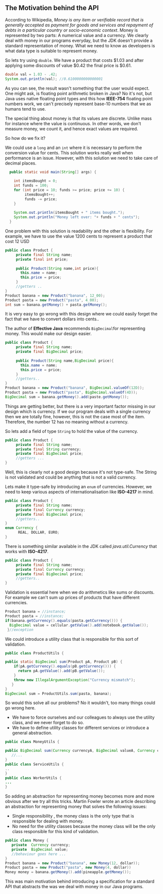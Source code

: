 ## The Motivation behind the API

According to Wikipedia, *Money is any item or verifiable record that is generally accepted as payment for goods and services and repayment of debts in a particular country or socio-economic context*. Money is represented by two parts: A numerical value and a currency. We clearly deal with money in our programs everyday, but the JDK doesn't provide a standard representation of money. What we need to know as developers is what data type is suitable to represent  money.

So lets try using ``double``. We have a product that costs \$1.03 and after applying some discounts of value \$0.42 the final price is \$0.61.   

``` java
double val = 1.03 - .42;
System.out.println(val); //0.6100000000000001
```
As you can see, the result wasn't something that the user would expect. One might ask, is floating point arithmetic broken in Java? No it's not, but Java uses native floating point types and this how **IEEE-754** floating point numbers work, we can't precisely represent base-10 numbers that we as humans tend to use.

The special thing about money is that its values are discrete. Unlike mass for instance where the value is continuous. In other words, we don't measure money, we count it, and hence exact values are required. 

So how do we fix it? 

We could  use a ``long`` and an ``int`` where it is necessary to perform the conversion value for cents. This solution works really well when performance is an issue. However, with this solution we need to take care of decimal places.

``` java
  public static void main(String[] args) {
  
    int itemsBought = 0;
    int funds = 100;
    for (int price = 10; funds >= price; price += 10) {
         itemsBought++;
         funds -= price;
    }
    
    System.out.println(itemsBought + " items bought.");
    System.out.println("Money left over: "+ funds + " cents");
  }
```

One problem with this solution is readability and the other is flexibility. For example, we have to use the value 1200 cents to represent a product that cost 12 USD 
``` java
public class Product {
     private final String name;
     private final int price;
     
     public Product(String name,int price){
       this.name = name;
       this.price = price; 
     }
     //getters ..
}
Product banana = new Product("banana", 12_00);
Product pasta = new Product("pasta", 4_00);
int sum = banana.getMoney() + pasta.getMoney();
```

It is very easy to go wrong with this design where we could easily forget the fact that we have to convert dollars into cents..

The author of **Effective Java** recommends  ``BigDecimal``for representing money. This would make our design easier.

``` java
public class Product {
     private final String name;
     private final BigDecimal price;
     
     public Product(String name,BigDecimal price){
       this.name = name;
       this.price = price; 
     }
     //getters..
}
Product banana = new Product("banana", BigDecimal.valueOf(12D));
Product pasta = new Product("pasta", BigDecimal.valueOf(4D));
BigDecimal sum = banana.getMoney().add(paste.getMoney());
```
Things are getting better, but there is a very important factor missing in our design which is currency. If we our program deals with a single currency then we are totally fine, however, this is not the case most of the item. Therefore, the number 12 has no meaning without a currency. 

So lets add a field of type ``String`` to hold the value of the currency.

``` java
public class Product {
     private final String name;
     private final String currency;
     private final BigDecimal price;
     //getters ...
}
```
Well, this is clearly not a good design because it's not type-safe. The String is not validated and could be anything that is not a valid currency.

Lets make it type-safe by introducing an ``enum`` of currencies. However, we need to keep various aspects of internationalisation like  **ISO-4217** in mind.

``` java
public class Product {
     private final String name;
     private final Currency currency;
     private final BigDecimal price;
     //getters..
}
enum Currency {
      REAL, DOLLAR, EURO;
}
```
There is something similar available in the JDK called *java.util.Currency*
that works with **ISO-4217**.

``` java
public class Product {
     private final String name;
     private final Currency currency;
     private final BigDecimal price;
     //getters..
}
```

Validation is essential here when we do arithmetics like sums or discounts. For example we can't sum up prices of products that have different currencies. 

``` java
Product banana = //instance;
Product pasta = //instance;
if(banana.getCurrency().equals(pasta.getCurrency())) {
  BigDecimal value = cellular.getValue().add(notebook.getValue());
 }//exception
```

We could introduce a utility class that is responsible for this sort of validation.


``` java
public class ProductUtils {

public static BigDecimal sum(Product pA, Product pB) {
    if(pA.getCurrency().equals(pB.getCurrency())) {
      return pA.getValue().add(pB.getValue());
    }
    throw new IllegalArgumentException("Currency mismatch");
   }
}
BigDecimal sum = ProductUtils.sum(pasta, banana);
```

So would this solve all our problems? No it wouldn't, too many things could go wrong here.

* We have to force ourselves and our colleagues  to always use the utility class, and we never forget to do so.
* We have to define utility classes for different services or introduce a general  abstraction.

``` java
public class MoneyUtils {

public BigDecimal sum(Currency currencyA, BigDecimal valueA, Currency currencyB, BigDecimal valueB) {
   //...
}
public class ServiceUtils {
..
}
public class WorkerUtils {
...
}
```

So adding an abstraction for representing money becomes more and more obvious after we try all this tricks. Martin Fowler wrote an article describing an abstraction for representing money that solves the following issues: 

* Single responsibility , the money class is the only type that is responsible for dealing with money.
* No need for the utility classes because the money class will be the only class responsible for this kind of validation.

``` java
public class Money {
   private  Currency currency;
   private  BigDecimal value;
   //behaviour goes here ...
}
Product banana = new Product("banana", new Money(12, dollar));
Product pasta = new Product("pasta", new Money(4, dollar))
Money money = banana.getMoney().add(pineapple.getMoney());
```

This was main motivation behind introducing a specification for a standard API that abstracts the was we deal with money in our Java programs. 